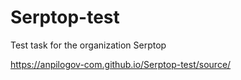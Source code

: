# Serptop-test
 Test task for the organization Serptop
 
 https://anpilogov-com.github.io/Serptop-test/source/
